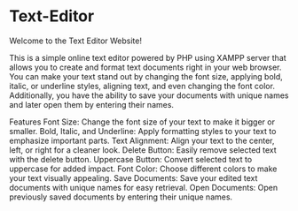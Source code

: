 # Text-Editor
Welcome to the Text Editor Website!

This is a simple online text editor powered by PHP using XAMPP server that allows you to create and format text documents right in your web browser. You can make your text stand out by changing the font size, applying bold, italic, or underline styles, aligning text, and even changing the font color. Additionally, you have the ability to save your documents with unique names and later open them by entering their names.

Features
Font Size: Change the font size of your text to make it bigger or smaller.
Bold, Italic, and Underline: Apply formatting styles to your text to emphasize important parts.
Text Alignment: Align your text to the center, left, or right for a cleaner look.
Delete Button: Easily remove selected text with the delete button.
Uppercase Button: Convert selected text to uppercase for added impact.
Font Color: Choose different colors to make your text visually appealing.
Save Documents: Save your edited text documents with unique names for easy retrieval.
Open Documents: Open previously saved documents by entering their unique names.
